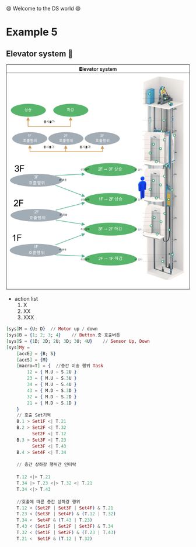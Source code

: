 :smile: Welcome to the DS world  :smile:
# Example 5 

## Elevator system :jeans:


 ![AAA](./png/tu1.dio.png)
 
  - action list 
    1. X
    2. XX
    3. XXX


```ex
[sys]M = {U; D}  // Motor up / down
[sys]B = {1; 2; 3; 4}    // Button.층 호출버튼
[sys]S = {1D; 2D; 2U; 3D; 3U; 4U}    // Sensor Up, Down
[sys]My =
    [accE] = {B; S}
    [accS] = {M}
    [macro=T] = {  //층간 이송 행위 Task
        12 = { M.U ~ S.2U }
        23 = { M.U ~ S.3U }
        34 = { M.U ~ S.4U }
        43 = { M.D ~ S.3D }
        32 = { M.D ~ S.2D }
        21 = { M.D ~ S.1D }
    }
    // 호출 Set기억 
    B.1 > Set1F <| T.21
    B.2 > Set2F <| T.32
          Set2F <| T.12
    B.3 > Set3F <| T.23
          Set3F <| T.43
    B.4 > Set4F <| T.34  
    
    // 층간 상하강 행위간 인터락
    
    T.12 <|> T.21
    T.34 |> T.23 <|> T.32 <| T.21
    T.34 <|> T.43
    
    //호출에 따른 층간 상하강 행위   
    T.12 < (Set2F | Set3F | Set4F) & T.21
    T.23 < (Set3F | Set4F) & (T.12 | T.32) 
    T.34 <  Set4F & (T.43 | T.23)
    T.43 < (Set1F | Set2F | Set3F) & T.34 
    T.32 < (Set1F | Set2F) & (T.23 | T.43)
    T.21 <  Set1F & (T.12 | T.32)
```
